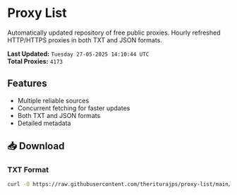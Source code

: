 # Proxy List

Automatically updated repository of free public proxies. Hourly refreshed HTTP/HTTPS proxies in both TXT and JSON formats.

**Last Updated:** `Tuesday 27-05-2025 14:10:44 UTC`  
**Total Proxies:** `4173`

## Features
- Multiple reliable sources
- Concurrent fetching for faster updates
- Both TXT and JSON formats
- Detailed metadata

## 📥 Download

### TXT Format
```bash
curl -O https://raw.githubusercontent.com/theriturajps/proxy-list/main/proxies.txt
